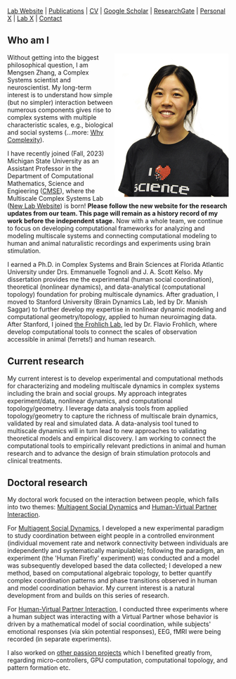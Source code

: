 [Lab Website](https://www.multiscalecomplexity.com) | [Publications](/pubs.md) | [CV](/docs/MengsenZhang_CV.pdf) | [Google Scholar](https://scholar.google.com/citations?user=YfVxfjMAAAAJ&hl=en) | [ResearchGate](https://www.researchgate.net/profile/Mengsen_Zhang) | [Personal X](https://x.com/Mengsen) | [Lab X](https://x.com/MultiscaleComp) | [Contact](contact.md)

## Who am I
<img src="./pics/HS1_SM.jpg" width ="260" align="right">Without getting into the biggest philosophical question, I am Mengsen Zhang, a Complex Systems scientist and neuroscientist. My long-term interest is to understand how simple (but no simpler) interaction between numerous components gives rise to complex systems with multiple characteristic scales, e.g., biological and social systems (...more: [Why Complexity](/complexity.md)). 

I have recently joined (Fall, 2023) Michigan State University as an Assistant Professor in the Department of Computational Mathematics, Science and Engieering ([CMSE](https://cmse.msu.edu/)), where the Multiscale Complex Systems Lab ([New Lab Website](https://www.multiscalecomplexity.com)) is born! **Please follow the new website for the research updates from our team. This page will remain as a history record of my work before the independent stage.** Now with a whole team, we continue to focus on developing computational frameworks for analyzing and modeling multiscale systems and connecting computational modeling to human and animal naturalistic recordings and experiments using brain stimulation. 



I earned a Ph.D. in Complex Systems and Brain Sciences at Florida Atlantic University under Drs. Emmanuelle Tognoli and J. A. Scott Kelso. My dissertation provides me the experimental (human social coordination), theoretical (nonlinear dynamics), and data-analytical (computational topology) foundation for probing multiscale dynamics. After graduation, I moved to Stanford University (Brain Dynamics Lab, led by Dr. Manish Saggar) to further develop my expertise in nonlinear dynamic modeling and computational geometry/topology, applied to human neuroimaging data. After Stanford, I joined [the Frohlich Lab](http://www.frohlichlab.org/), led by Dr. Flavio Frohlich, where develop computational tools to connect the scales of observation accessible in animal (ferrets!) and human research.

## Current research
My current interest is to develop experimental and computational methods for characterizing and modeling multiscale dynamics in complex systems including the brain and social groups. My approach integrates experiment/data, nonlinear dynamics, and computational topology/geometry. I leverage data analysis tools from applied topology/geometry to capture the richness of multiscale brain dynamics, validated by real and simulated data. A data-analysis tool tuned to multiscale dynamics will in turn lead to new approaches to validating theoretical models and empirical discovery. I am working to connect the computational tools to empirically relevant predictions in animal and human research and to advance the design of brain stimulation protocols and clinical treatments. 

## Doctoral research
My doctoral work focused on the interaction between people, which falls into two themes: [Multiagent Social Dynamics](/topics/multiagentsocial.md) and [Human-Virtual Partner Interaction](/topics/VPI.md). 

For [Multiagent Social Dynamics](/topics/multiagentsocial.md), I developed a new experimental paradigm to study coordination between eight people in a controlled environment (individual movement rate and network connectivity between individuals are independently and systematically manipulable); following the paradigm, an experiment (the 'Human Firefly' experiment) was conducted and a model was subsequently developed based the data collected; I developed a new method, based on computational algebraic topology, to better quantify complex coordination patterns and phase transitions observed in human and model coordination behavior. My current interest is a natural development from and builds on this series of research. 

For [Human-Virtual Partner Interaction](/topics/VPI.md), I conducted three experiments where a human subject was interacting with a Virtual Partner whose behavior is driven by a mathematical model of social coordination, while subjects' emotional responses (via skin potential responses), EEG, fMRI were being recorded (in separate experiments). 

I also worked on [other passion projects](/topics/docsideprojects.md) which I benefited greatly from, regarding micro-controllers, GPU computation, computational topology, and pattern formation etc. 

